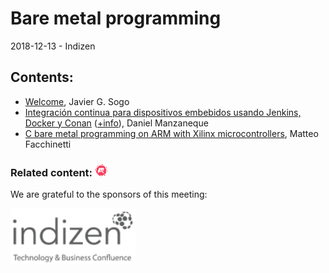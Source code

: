 # Bare metal programming
2018-12-13 - Indizen

## Contents:
- [Welcome](welcome.pdf), Javier G. Sogo
- [Integración continua para dispositivos embebidos usando Jenkins, Docker y Conan](http://htmlpreview.github.io/?https://github.com/danimtb/talks/blob/master/131218_JenkinsDockerConan/ICPDEUJDC.html#/) ([+info](https://github.com/danimtb/talks#esp-integraci%C3%B3n-continua-para-dispositivos-embebebidos-usando-jenkins-docker-y-conan)), Daniel Manzaneque
- [C bare metal programming on ARM with Xilinx microcontrollers](C_bare_metal_program_on_ARM.pdf), Matteo Facchinetti

### Related content: [<img src="../assets/brand-logos/meetup.svg" alt="meetup" height="20"/>](https://www.meetup.com/es-ES/Madrid-C-Cpp/events/256976147/)

We are grateful to the sponsors of this meeting:  

[<img src="../assets/sponsor-logos/indizen.png" alt="Indizen" width="200"/>](https://indizen.com/)
